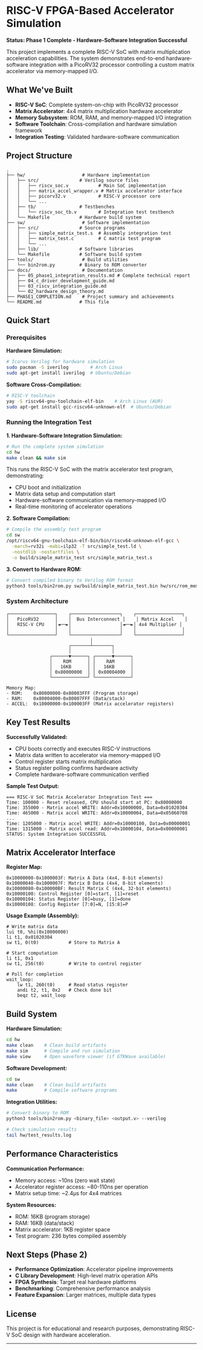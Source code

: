 # RISC-V FPGA-Based Accelerator Simulation

**Status: Phase 1 Complete - Hardware-Software Integration Successful**

This project implements a complete RISC-V SoC with matrix multiplication acceleration capabilities. The system demonstrates end-to-end hardware-software integration with a PicoRV32 processor controlling a custom matrix accelerator via memory-mapped I/O.

## What We've Built

- **RISC-V SoC**: Complete system-on-chip with PicoRV32 processor
- **Matrix Accelerator**: 4x4 matrix multiplication hardware accelerator  
- **Memory Subsystem**: ROM, RAM, and memory-mapped I/O integration
- **Software Toolchain**: Cross-compilation and hardware simulation framework
- **Integration Testing**: Validated hardware-software communication

## Project Structure

```
.
├── hw/                     # Hardware implementation
│   ├── src/               # Verilog source files
│   │   ├── riscv_soc.v           # Main SoC implementation
│   │   ├── matrix_accel_wrapper.v # Matrix accelerator interface
│   │   ├── picorv32.v            # RISC-V processor core
│   │   └── ...
│   ├── tb/                # Testbenches
│   │   └── riscv_soc_tb.v        # Integration test testbench
│   └── Makefile           # Hardware build system
├── sw/                     # Software implementation  
│   ├── src/               # Source programs
│   │   ├── simple_matrix_test.s  # Assembly integration test
│   │   ├── matrix_test.c         # C matrix test program
│   │   └── ...
│   ├── lib/               # Software libraries
│   └── Makefile           # Software build system
├── tools/                  # Build utilities
│   └── bin2rom.py         # Binary to ROM converter
├── docs/                   # Documentation
│   ├── 05_phase1_integration_results.md # Complete technical report
│   ├── 04_c_driver_development_guide.md
│   ├── 03_riscv_integration_guide.md
│   └── 02_hardware_design_theory.md
├── PHASE1_COMPLETION.md    # Project summary and achievements
└── README.md              # This file
```

## Quick Start

### Prerequisites

**Hardware Simulation:**
```bash
# Icarus Verilog for hardware simulation
sudo pacman -S iverilog        # Arch Linux
sudo apt-get install iverilog  # Ubuntu/Debian
```

**Software Cross-Compilation:**
```bash
# RISC-V toolchain
yay -S riscv64-gnu-toolchain-elf-bin    # Arch Linux (AUR)
sudo apt-get install gcc-riscv64-unknown-elf  # Ubuntu/Debian
```

### Running the Integration Test

**1. Hardware-Software Integration Simulation:**
```bash
# Run the complete system simulation
cd hw
make clean && make sim
```

This runs the RISC-V SoC with the matrix accelerator test program, demonstrating:
- CPU boot and initialization
- Matrix data setup and computation start
- Hardware-software communication via memory-mapped I/O
- Real-time monitoring of accelerator operations

**2. Software Compilation:**
```bash
# Compile the assembly test program
cd sw
/opt/riscv64-gnu-toolchain-elf-bin/bin/riscv64-unknown-elf-gcc \
  -march=rv32i -mabi=ilp32 -T src/simple_test.ld \
  -nostdlib -nostartfiles \
  -o build/simple_matrix_test src/simple_matrix_test.s
```

**3. Convert to Hardware ROM:**
```bash
# Convert compiled binary to Verilog ROM format
python3 tools/bin2rom.py sw/build/simple_matrix_test.bin hw/src/rom_memory.v --verilog
```

### System Architecture

```
┌─────────────────┐    ┌──────────────────┐    ┌─────────────────┐
│   PicoRV32      │    │  Bus Interconnect │    │ Matrix Accel    │
│   RISC-V CPU    │◄──►│                  │◄──►│ 4x4 Multiplier │
│                 │    │                  │    │                 │
└─────────────────┘    └──────────────────┘    └─────────────────┘
                               │
                       ┌───────┴───────┐
                       │               │
                ┌──────▼──────┐ ┌──────▼──────┐
                │    ROM      │ │    RAM      │
                │   16KB      │ │   16KB      │
                │ 0x80000000  │ │ 0x80004000  │
                └─────────────┘ └─────────────┘

Memory Map:
- ROM:    0x80000000-0x80003FFF (Program storage)
- RAM:    0x80004000-0x80007FFF (Data/stack)  
- ACCEL:  0x10000000-0x100003FF (Matrix accelerator registers)
```

## Key Test Results

**Successfully Validated:**
- CPU boots correctly and executes RISC-V instructions
- Matrix data written to accelerator via memory-mapped I/O
- Control register starts matrix multiplication
- Status register polling confirms hardware activity
- Complete hardware-software communication verified

**Sample Test Output:**
```
=== RISC-V SoC Matrix Accelerator Integration Test ===
Time: 100000 - Reset released, CPU should start at PC: 0x80000000
Time: 355000 - Matrix accel WRITE: Addr=0x10000000, Data=0x01020304
Time: 465000 - Matrix accel WRITE: Addr=0x10000004, Data=0x05060708
...
Time: 1205000 - Matrix accel WRITE: Addr=0x10000100, Data=0x00000001
Time: 1315000 - Matrix accel read: Addr=0x10000104, Data=0x00000001
STATUS: System Integration SUCCESSFUL
```

## Matrix Accelerator Interface

**Register Map:**
```
0x10000000-0x1000003F: Matrix A Data (4x4, 8-bit elements)
0x10000040-0x1000007F: Matrix B Data (4x4, 8-bit elements)
0x10000080-0x100000BF: Result Matrix C (4x4, 32-bit elements)
0x10000100: Control Register [0]=start, [1]=reset
0x10000104: Status Register [0]=busy, [1]=done
0x10000108: Config Register [7:0]=N, [15:8]=P
```

**Usage Example (Assembly):**
```assembly
# Write matrix data
lui t0, %hi(0x10000000)
li t1, 0x01020304
sw t1, 0(t0)           # Store to Matrix A

# Start computation  
li t1, 0x1
sw t1, 256(t0)         # Write to control register

# Poll for completion
wait_loop:
    lw t1, 260(t0)     # Read status register
    andi t2, t1, 0x2   # Check done bit
    beqz t2, wait_loop
```

## Build System

**Hardware Simulation:**
```bash
cd hw
make clean    # Clean build artifacts
make sim      # Compile and run simulation  
make view     # Open waveform viewer (if GTKWave available)
```

**Software Development:**
```bash
cd sw
make clean    # Clean build artifacts  
make          # Compile software programs
```

**Integration Utilities:**
```bash
# Convert binary to ROM
python3 tools/bin2rom.py <binary_file> <output.v> --verilog

# Check simulation results
tail hw/test_results.log
```

## Performance Characteristics

**Communication Performance:**
- Memory access: ~10ns (zero wait state)
- Accelerator register access: ~80-110ns per operation
- Matrix setup time: ~2.4μs for 4x4 matrices

**System Resources:**
- ROM: 16KB (program storage)
- RAM: 16KB (data/stack)
- Matrix accelerator: 1KB register space
- Test program: 236 bytes compiled assembly

## Next Steps (Phase 2)

- **Performance Optimization**: Accelerator pipeline improvements
- **C Library Development**: High-level matrix operation APIs
- **FPGA Synthesis**: Target real hardware platforms  
- **Benchmarking**: Comprehensive performance analysis
- **Feature Expansion**: Larger matrices, multiple data types

## License

This project is for educational and research purposes, demonstrating RISC-V SoC design with hardware acceleration.

---
